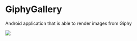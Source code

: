 # GiphyGallery
Android application that is able to render images from Giphy 

![](http://i.giphy.com/kOGzt8kiLHSQU.gif)
